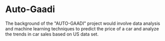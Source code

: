 # Auto-Gaadi
The background of the "AUTO-GAADI" project would involve data analysis and machine learning techniques to predict the price of a car and analyze the trends in car sales based on US data set.
